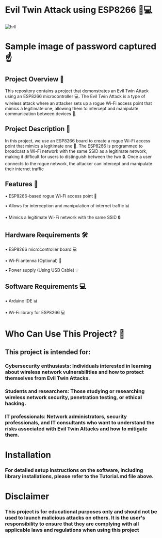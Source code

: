 # Evil Twin Attack using ESP8266 📱💻


![hrll](https://github.com/user-attachments/assets/b1657838-dce6-413c-bfc9-409ff4f67a02)

# Sample image of password captured ☝️

## Project Overview 📝

This repository contains a project that demonstrates an Evil Twin Attack using an ESP8266 microcontroller 💻.
The Evil Twin Attack is a type of wireless attack where an attacker sets up a rogue Wi-Fi access point that mimics a legitimate one,
allowing them to intercept and manipulate communication between devices 📱.

## Project Description 📄

In this project, we use an ESP8266 board to create a rogue Wi-Fi access point that mimics a legitimate one 📡.
The ESP8266 is programmed to broadcast a Wi-Fi network with the same SSID as a legitimate network,
making it difficult for users to distinguish between the two 🔒. 
Once a user connects to the rogue network, the attacker can intercept and manipulate their internet traffic


 ## Features 🎉
 
• ESP8266-based rogue Wi-Fi access point 📡

• Allows for interception and manipulation of internet traffic 📊

• Mimics a legitimate Wi-Fi network with the same SSID 🔒

## Hardware Requirements 🛠️

• ESP8266 microcontroller board 💻 

• Wi-Fi antenna (Optional) 📡

• Power supply (Using USB Cable) 💡

## Software Requirements 💻

• Arduino IDE 📊 

• Wi-Fi library for ESP8266  💻

# Who Can Use This Project? 🤔

## This project is intended for:


### Cybersecurity enthusiasts: Individuals interested in learning about wireless network vulnerabilities and how to protect themselves from Evil Twin Attacks.

### Students and researchers: Those studying or researching wireless network security, penetration testing, or ethical hacking.

### IT professionals: Network administrators, security professionals, and IT consultants who want to understand the risks associated with Evil Twin Attacks and how to mitigate them.


# Installation

### For detailed setup instructions on the software, including library installations, please refer to the Tutorial.md file above.


# Disclaimer

### This project is for educational purposes only and should not be used to launch malicious attacks on others. It is the user's responsibility to ensure that they are complying with all applicable laws and regulations when using this project
